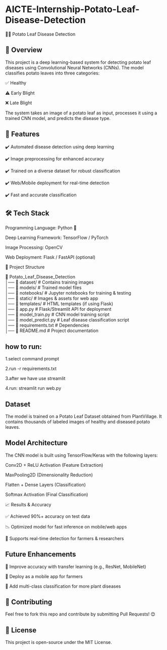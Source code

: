 # AICTE-Internship-Potato-Leaf-Disease-Detection
🥔🍃 Potato Leaf Disease Detection
## 📌 Overview
This project is a deep learning-based system for detecting potato leaf diseases using Convolutional Neural Networks (CNNs). The model classifies potato leaves into three categories:

✅ Healthy

⚠️ Early Blight

❌ Late Blight

The system takes an image of a potato leaf as input, processes it using a trained CNN model, and predicts the disease type.

## 🚀 Features
✔️ Automated disease detection using deep learning

✔️ Image preprocessing for enhanced accuracy

✔️ Trained on a diverse dataset for robust classification

✔️ Web/Mobile deployment for real-time detection

✔️ Fast and accurate classification

## 🛠️ Tech Stack
Programming Language: Python 🐍

Deep Learning Framework: TensorFlow / PyTorch

Image Processing: OpenCV

Web Deployment: Flask / FastAPI (optional)

📂 Project Structure

📁 Potato_Leaf_Disease_Detection  
│── 📂 dataset/              # Contains training images  
│── 📂 models/               # Trained model files  
│── 📂 notebooks/            # Jupyter notebooks for training & testing  
│── 📂 static/               # Images & assets for web app  
│── 📂 templates/            # HTML templates (if using Flask)  
│── 📜 app.py                # Flask/Streamlit API for deployment  
│── 📜 model_train.py        # CNN model training script  
│── 📜 model_predict.py      # Leaf disease classification script  
│── 📜 requirements.txt      # Dependencies  
│── 📜 README.md             # Project documentation  

## how to run:
1.select command prompt

2.run -r requirements.txt

3.after we have use streamlit

4.run: streamlit run web.py

## Dataset
The model is trained on a Potato Leaf Dataset obtained from PlantVillage. It contains thousands of labeled images of healthy and diseased potato leaves.

## Model Architecture
The CNN model is built using TensorFlow/Keras with the following layers:

Conv2D + ReLU Activation (Feature Extraction)

MaxPooling2D (Dimensionality Reduction)

Flatten + Dense Layers (Classification)

Softmax Activation (Final Classification)

📈 Results & Accuracy

✅ Achieved 90%+ accuracy on test data

📉 Optimized model for fast inference on mobile/web apps

📌 Supports real-time detection for farmers & researchers

##  Future Enhancements
🔹 Improve accuracy with transfer learning (e.g., ResNet, MobileNet)

🔹 Deploy as a mobile app for farmers

🔹 Add multi-class classification for more plant diseases

## 🤝 Contributing
Feel free to fork this repo and contribute by submitting Pull Requests! 😊

## 📜 License
This project is open-source under the MIT License.
